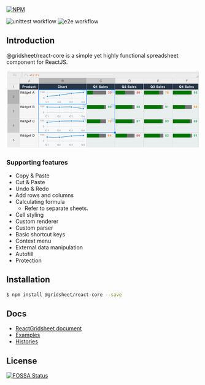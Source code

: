 [![NPM](https://nodei.co/npm/@gridsheet/react-core.png?mini=true)](https://www.npmjs.com/package/@gridsheet/react-core)

![unittest workflow](https://github.com/walkframe/gridsheet/actions/workflows/unittest.yaml/badge.svg?branch=master)
![e2e workflow](https://github.com/walkframe/gridsheet/actions/workflows/e2e.yaml/badge.svg?branch=master)

## Introduction

@gridsheet/react-core is a simple yet highly functional spreadsheet component for ReactJS.

![gridsheet](https://github.com/walkframe/gridsheet/raw/master/gridsheet.png)


### Supporting features

- Copy & Paste
- Cut & Paste
- Undo & Redo
- Add rows and columns
- Calculating formula
  - Refer to separate sheets.
- Cell styling
- Custom renderer
- Custom parser
- Basic shortcut keys
- Context menu
- External data manipulation
- Autofill
- Protection

## Installation

```sh
$ npm install @gridsheet/react-core --save
```

## Docs

- [ReactGridsheet document](https://docs.walkframe.com/products/gridsheet/react/)
- [Examples](https://docs.walkframe.com/products/gridsheet/examples/)
- [Histories](./HISTORY.md)

## License
[![FOSSA Status](https://app.fossa.com/api/projects/git%2Bgithub.com%2Fwalkframe%2Freact-gridsheet.svg?type=large)](https://app.fossa.com/projects/git%2Bgithub.com%2Fwalkframe%2Freact-gridsheet?ref=badge_large)
